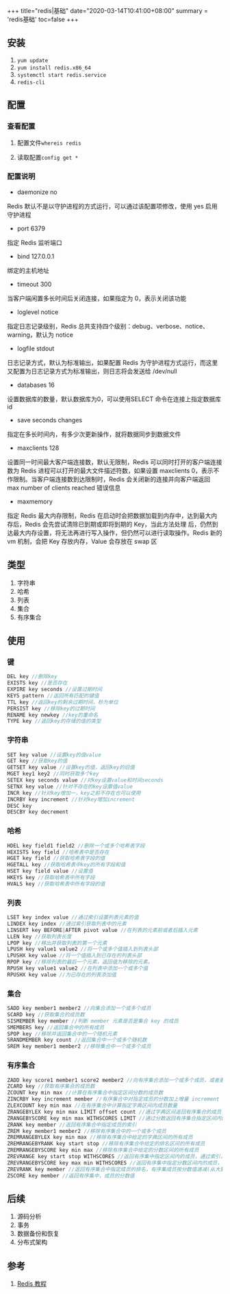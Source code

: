 +++
title="redis|基础"
date="2020-03-14T10:41:00+08:00"
summary = 'redis基础'
toc=false
+++

安装
----

1.	`yum update`
2.	`yum install redis.x86_64`
3.	`systemctl start redis.service`
4.	`redis-cli`

配置
----

### 查看配置

1.	配置文件`whereis redis`

2.	读取配置`config get *`

### 配置说明

-	daemonize no

Redis 默认不是以守护进程的方式运行，可以通过该配置项修改，使用 yes 启用守护进程

-	port 6379

指定 Redis 监听端口

-	bind 127.0.0.1

绑定的主机地址

-	timeout 300

当客户端闲置多长时间后关闭连接，如果指定为 0，表示关闭该功能

-	loglevel notice

指定日志记录级别，Redis 总共支持四个级别：debug、verbose、notice、warning，默认为 notice

-	logfile stdout

日志记录方式，默认为标准输出，如果配置 Redis 为守护进程方式运行，而这里又配置为日志记录方式为标准输出，则日志将会发送给 /dev/null

-	databases 16

设置数据库的数量，默认数据库为0，可以使用SELECT 命令在连接上指定数据库id

-	save seconds changes

指定在多长时间内，有多少次更新操作，就将数据同步到数据文件

-	maxclients 128

设置同一时间最大客户端连接数，默认无限制，Redis 可以同时打开的客户端连接数为 Redis 进程可以打开的最大文件描述符数，如果设置 maxclients 0，表示不作限制。当客户端连接数到达限制时，Redis 会关闭新的连接并向客户端返回 max number of clients reached 错误信息

-	maxmemory <bytes>

指定 Redis 最大内存限制，Redis 在启动时会把数据加载到内存中，达到最大内存后，Redis 会先尝试清除已到期或即将到期的 Key，当此方法处理 后，仍然到达最大内存设置，将无法再进行写入操作，但仍然可以进行读取操作。Redis 新的 vm 机制，会把 Key 存放内存，Value 会存放在 swap 区

类型
----

1.	字符串
2.	哈希
3.	列表
4.	集合
5.	有序集合

使用
----

### 键

```c
DEL key //删除key
EXISTS key //是否存在
EXPIRE key seconds //设置过期时间
KEYS pattern //返回所有匹配的键值
TTL key //返回key的剩余过期时间，秒为单位
PERSIST key //移除key的过期时间
RENAME key newkey //key的重命名
TYPE key //返回key的存储的值的类型
```

### 字符串

```c
SET key value //设置key的值value
GET key //获取key的值
GETSET key value //设置key的值，返回key的旧值
MGET key1 key2 //同时获取多个key
SETEX key seconds value //对key设置value和时间seconds
SETNX key value //针对不存在的key设置值value
INCR key //针对key增加一，key之前不存在也可以使用
INCRBY key increment //针对key增加increment
DESC key 
DESCBY key decrement
```

### 哈希

```c
HDEL key field1 field2 //删除一个或多个哈希表字段
HEXISTS key field //哈希表中是否存在
HGET key field //获取哈希表字段的值
HGETALL key //获取哈希表中key的所有字段和值
HSET key field value //设置值
HKEYS key //获取哈希表中所有字段
HVALS key //获取哈希表中所有字段的值
```

### 列表

```c
LSET key index value //通过索引设置列表元素的值
LINDEX key index //通过索引获取列表中的元素
LINSERT key BEFORE|AFTER pivot value //在列表的元素前或者后插入元素
LLEN key //获取列表长度
LPOP key //移出并获取列表的第一个元素
LPUSH key value1 value2 //将一个或多个值插入到列表头部
LPUSHX key value //将一个值插入到已存在的列表头部
RPOP key //移除列表的最后一个元素，返回值为移除的元素。
RPUSH key value1 value2 //在列表中添加一个或多个值
RPUSHX key value //为已存在的列表添加值
```

### 集合

```c
SADD key member1 member2 //向集合添加一个或多个成员
SCARD key //获取集合的成员数
SISMEMBER key member //判断 member 元素是否是集合 key 的成员
SMEMBERS key //返回集合中的所有成员
SPOP key //移除并返回集合中的一个随机元素
SRANDMEMBER key count //返回集合中一个或多个随机数
SREM key member1 member2 //移除集合中一个或多个成员
```

### 有序集合

```c
ZADD key score1 member1 score2 member2 //向有序集合添加一个或多个成员，或者更新已存在成员的分数
ZCARD key //获取有序集合的成员数
ZCOUNT key min max //计算在有序集合中指定区间分数的成员数
ZINCRBY key increment member //有序集合中对指定成员的分数加上增量 increment
ZLEXCOUNT key min max //在有序集合中计算指定字典区间内成员数量
ZRANGEBYLEX key min max LIMIT offset count //通过字典区间返回有序集合的成员
ZRANGEBYSCORE key min max WITHSCORES LIMIT //通过分数返回有序集合指定区间内的成员
ZRANK key member //返回有序集合中指定成员的索引
ZREM key member1 member2 //移除有序集合中的一个或多个成员
ZREMRANGEBYLEX key min max //移除有序集合中给定的字典区间的所有成员
ZREMRANGEBYRANK key start stop //移除有序集合中给定的排名区间的所有成员
ZREMRANGEBYSCORE key min max //移除有序集合中给定的分数区间的所有成员
ZREVRANGE key start stop WITHSCORES //返回有序集中指定区间内的成员，通过索引，分数从高到低
ZREVRANGEBYSCORE key max min WITHSCORES //返回有序集中指定分数区间内的成员，分数从高到低排序
ZREVRANK key member //返回有序集合中指定成员的排名，有序集成员按分数值递减(从大到小)排序
ZSCORE key member //返回有序集中，成员的分数值
```

后续
----

1.	源码分析
2.	事务
3.	数据备份和恢复
4.	分布式架构

参考
----

1.	[Redis 教程](https://www.runoob.com/redis/redis-tutorial.html)

